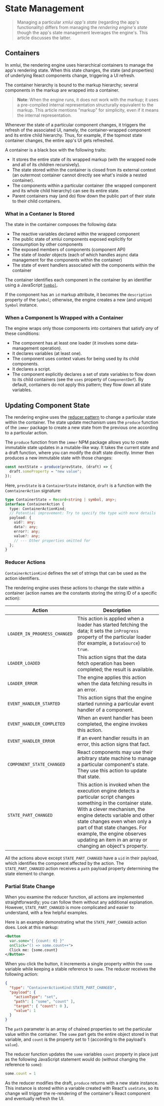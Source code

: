 # State Management

> Managing a particular _xmlui app's state_ (regarding the app's functionality) differs from managing the _rendering engine's state_ though the app's state management leverages the engine's. This article discusses the latter.

## Containers

In xmlui, the rendering engine uses hierarchical containers to manage the app's rendering state. When this state changes, the state (and properties) of underlying React components change, triggering a UI refresh. 

The container hierarchy is bound to the markup hierarchy; several components in the markup are wrapped into a container.

> **Note**: When the engine runs, it does not work with the markup; it uses a pre-compiled internal representation structurally equivalent to the markup. This article mentions "markup" for simplicity, even if it means the internal representation.

Whenever the state of a particular component changes, it triggers the refresh of the associated UI, namely, the container-wrapped component and its entire child hierarchy. Thus, for example, if the topmost state container changes, the entire app's UI gets refreshed.

A container is a black box with the following traits:

- It stores the entire state of its wrapped markup (with the wrapped node and all of its children recursively).
- The state stored within the container is closed from its external context (an outermost container cannot directly see what's inside a nested container).
- The components within a particular container (the wrapped component and its whole child hierarchy) can see its entire state.
- Parent containers may (and do) flow down the public part of their state to their child containers.

### What in a Contaner Is Stored

The state in the container composes the following data:

- The reactive variables declared within the wrapped component
- The public state of xmlui components exposed explicitly for consumption by other components
- The exposed members of components (component API) 
- The state of _loader_ objects (each of which handles async data management for the components within the container)
- The state of event handlers associated with the components within the container

The container identifies each component in the container by an identifier using a JavaScript [`Symbol`](https://developer.mozilla.org/en-US/docs/Web/JavaScript/Reference/Global_Objects/Symbol).

If the component has an `id` markup attribute, it becomes the `description` property of the `Symbol`; otherwise, the engine creates a new (and unique) `Symbol` instance.

### When a Component Is Wrapped with a Container

The engine wraps only those components into containers that satisfy _any_ of these conditions:

- The component has at least one loader (it involves some data-management operation).
- It declares variables (at least one).
- The component uses context values for being used by its child components.
- It declares a script.
- The component explicitly declares a set of state variables to flow down to its child containers (see the `uses` property of `ComponentDef`). By default, containers do not apply this pattern; they flow down all state variables.

## Updating Component State

The rendering engine uses the [reducer pattern](https://react.dev/learn/extracting-state-logic-into-a-reducer) to change a particular state within the container. The state update mechanism uses the `produce` function of the `immer` package to create a new state from the previous one according to a particular action.

The `produce` function from the `immer` NPM package allows you to create immutable state updates in a mutable-like way. It takes the current state and a draft function, where you can modify the draft state directly. Immer then produces a new immutable state with those changes:

```ts
const nextState = produce(prevState, (draft) => {
  draft.someProperty = "new value";
});
```

Here, `prevState` is a `ContainerState` instance, `draft` is a function with the `ComntainerAction` signature:

```ts
type ContainerState = Record<string | symbol, any>;
interface ContainerAction {
  type: ContainerActionKind;
  // Potential improvement: Try to specify the type with more details
  payload: {
    uid?: any;
    data?: any;
    error?: any;
    value?: any;
    // --- Other properties omitted for
  };
}
```

### Reducer Actions

`ContainerActionKind` defines the set of strings that can be used as the action identifiers.

The rendering engine uses these actions to change the state within a container (action names are the constants storing the string ID of a specific action):

| Action | Description |
|-|-|
| `LOADER_IN_PROGRESS_CHANGED` | This action is applied when a loader has started fetching the data; it sets the `inProgress` property of the particular loader (for example, a `DataSource`) to `true`.                                                                                                                                                                          |
| `LOADER_LOADED`              | This action signs that the data fetch operation has been completed; the result is available.                                                                                                                                                                                                                                                     |
| `LOADER_ERROR`               | The engine applies this action when the data fetching results in an error.                                                                                                                                                                                                                                                                       |
| `EVENT_HANDLER_STARTED`      | This action signs that the engine started running a particular event handler of a component.                                                                                                                                                                                                                                                     |
| `EVENT_HANDLER_COMPLETED`    | When an event handler has been completed, the engine invokes this action.                                                                                                                                                                                                                                                                        |
| `EVENT_HANDLER_ERROR`        | If an event handler results in an error, this action signs that fact.                                                                                                                                                                                                                                                                            |
| `COMPONENT_STATE_CHANGED`    | React components may use their arbitrary state machine to manage a particular component's state. They use this action to update that state.                                                                                                                                                                                                      |
| `STATE_PART_CHANGED`         | This action is invoked when the execution engine detects a particular script changes something in the container state. With a clever mechanism, the engine detects variable and other state changes even when only a part of that state changes. For example, the engine observes updating an item in an array or changing an object's property. |

All the actions above except `STATE_PART_CHANGED` have a `uid` in their payload, which identifies the component affected by the action. The `STATE_PART_CHANGED` action receives a `path` payload property determining the state element to change.

### Partial State Change

When you examine the reducer function, all actions are implemented straightforwardly; you can follow them without any additional explanation. However, `STATE_PART_CHANGED` is more complicated and easier to understand, with a few helpful examples.

Here is an example demonstrating what the `STATE_PART_CHANGED` action does. Look at this markup:

```xml
<Button 
  var.some="{ {count: 0} }"
  onClick="() => some.count++">
  Click me: {some.count}
</Button>
```

When you click the button, it increments a single property within the `some` variable while keeping a stable reference to `some`.  The reducer receives the following action:

```json
{
  "type": "ContainerActionKind:STATE_PART_CHANGED",
  "payload": {
    "actionType": "set",
    "path": [ "some", "count" ],
    "target": { "count": 0 },
    "value": 1
  }
}
```

The `path` parameter is an array of chained properties to set the particular value within the container. The `some` part gets the entire object stored in that variable, and `count` is the property set to 1 (according to the payload's `value`).

The reducer function updates the `some` variables `count` property in place just as the following JavaScript statement would do (without changing the reference to `some`):

```js
some.count = 1
```

As the reducer modifies the draft, `produce` returns with a new state instance. This instance is stored within a variable created with React's `useState`, so its change will trigger the re-rendering of the container's React component and eventually refresh the UI.



